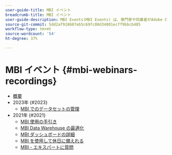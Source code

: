 ```yaml
---
user-guide-title: MBI イベント
breadcrumb-title: MBI イベント
user-guide-description: MBI Events(MBI Events) は、専門家や同業者がAdobe Commerceに関する考えやアイデアを共有するビデオライブラリーです。
source-git-commit: 5dd2af910607eb5c69fc08d34001ecff9bbcb485
workflow-type: tm+mt
source-wordcount: '54'
ht-degree: 37%

---
```



# MBI イベント  {#mbi-webinars-recordings}

+ [概要](overview.md)
+ 2023年 {#2023}
   + [MBI でのデータセットの管理](2023/manage-data-sets.md)
+ 2021年 {#2021}
   + [MBI 使用の手引き](2021-22/getting-started.md)
   + [MBI Data Warehouse の最適化](2021-22/optimize-data-warehouse.md)
   + [MBI ダッシュボードの詳細](2021-22/dashboards-deep-dive.md)
   + [MBI を使用して休日に備えれる](2021-22/holiday-readiness.md)
   + [MBI - エキスパートに質問](2021-22/ask-expert.md)

<!---+ Commerce Events {#commerce-events}
  + [Overview](commerce-events/overview.md)
  + 2022 {#2022}
    + [Top Tips and Tricks for Adobe Campaign Standard](customer-journeys/2022/tips-and-tricks.md)
    + [Develop and customize data models in Adobe Campaign Classic](customer-journeys/2022/data-models.md)

+ Data and insights {#commerce-release-updates}
  + [Overview](commerce-release-updates/overview.md)
  + 2022 {#2022}
    + [Innovations and trends](data-and-insights/2022/innovations.md)
    + [Sensei and Analysis Workspace](data-and-insights/2022/sensei.md)
    + [Personalize and automate with Adobe Target](data-and-insights/2022/personalize.md)
    + [Analytics and Target applications for Mobile and Apps](data-and-insights/2022/mobile-and-apps.md)
    + [Cross Device Analytics and Customer Journey Analytics](data-and-insights/2022/cross-device-analytics.md) --->